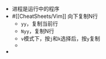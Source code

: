 - 进程是运行中的程序
- #[[CheatSheets/Vim]] 向下复制N行
	- `yy`，复制当前行
	- `Nyy`，复制N行
	- `v`模式下，按`j`和`k`选择后，按`y`复制
	-
-